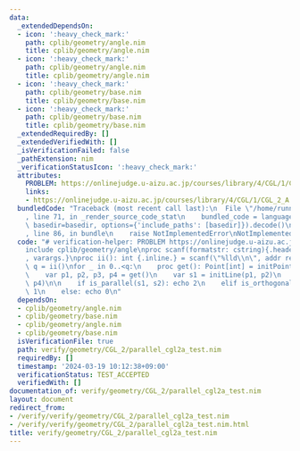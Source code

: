 ```yaml
---
data:
  _extendedDependsOn:
  - icon: ':heavy_check_mark:'
    path: cplib/geometry/angle.nim
    title: cplib/geometry/angle.nim
  - icon: ':heavy_check_mark:'
    path: cplib/geometry/angle.nim
    title: cplib/geometry/angle.nim
  - icon: ':heavy_check_mark:'
    path: cplib/geometry/base.nim
    title: cplib/geometry/base.nim
  - icon: ':heavy_check_mark:'
    path: cplib/geometry/base.nim
    title: cplib/geometry/base.nim
  _extendedRequiredBy: []
  _extendedVerifiedWith: []
  _isVerificationFailed: false
  _pathExtension: nim
  _verificationStatusIcon: ':heavy_check_mark:'
  attributes:
    PROBLEM: https://onlinejudge.u-aizu.ac.jp/courses/library/4/CGL/1/CGL_2_A
    links:
    - https://onlinejudge.u-aizu.ac.jp/courses/library/4/CGL/1/CGL_2_A
  bundledCode: "Traceback (most recent call last):\n  File \"/home/runner/.local/lib/python3.10/site-packages/onlinejudge_verify/documentation/build.py\"\
    , line 71, in _render_source_code_stat\n    bundled_code = language.bundle(stat.path,\
    \ basedir=basedir, options={'include_paths': [basedir]}).decode()\n  File \"/home/runner/.local/lib/python3.10/site-packages/onlinejudge_verify/languages/nim.py\"\
    , line 86, in bundle\n    raise NotImplementedError\nNotImplementedError\n"
  code: "# verification-helper: PROBLEM https://onlinejudge.u-aizu.ac.jp/courses/library/4/CGL/1/CGL_2_A\n\
    include cplib/geometry/angle\nproc scanf(formatstr: cstring){.header: \"<stdio.h>\"\
    , varargs.}\nproc ii(): int {.inline.} = scanf(\"%lld\\n\", addr result)\n\nvar\
    \ q = ii()\nfor _ in 0..<q:\n    proc get(): Point[int] = initPoint(ii(), ii())\n\
    \    var p1, p2, p3, p4 = get()\n    var s1 = initLine(p1, p2)\n    var s2 = initLine(p3,\
    \ p4)\n\n    if is_parallel(s1, s2): echo 2\n    elif is_orthogonal(s1, s2): echo\
    \ 1\n    else: echo 0\n"
  dependsOn:
  - cplib/geometry/angle.nim
  - cplib/geometry/base.nim
  - cplib/geometry/angle.nim
  - cplib/geometry/base.nim
  isVerificationFile: true
  path: verify/geometry/CGL_2/parallel_cgl2a_test.nim
  requiredBy: []
  timestamp: '2024-03-19 10:12:38+09:00'
  verificationStatus: TEST_ACCEPTED
  verifiedWith: []
documentation_of: verify/geometry/CGL_2/parallel_cgl2a_test.nim
layout: document
redirect_from:
- /verify/verify/geometry/CGL_2/parallel_cgl2a_test.nim
- /verify/verify/geometry/CGL_2/parallel_cgl2a_test.nim.html
title: verify/geometry/CGL_2/parallel_cgl2a_test.nim
---
```

